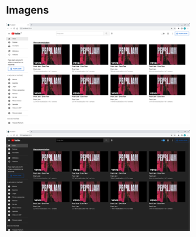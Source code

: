 # Imagens

![Youtube Light](/public/img/youtube-light.png)

![Youtube Dark](/public/img/youtube-dark.png)
